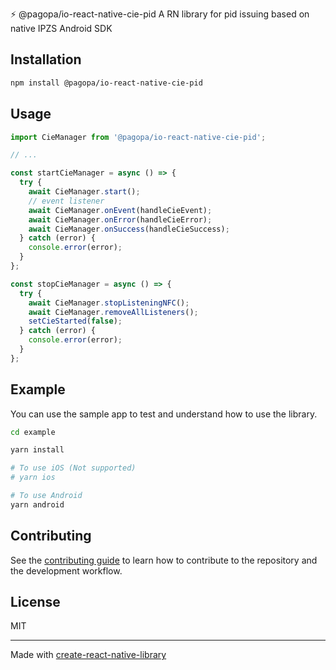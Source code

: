 ⚡️ @pagopa/io-react-native-cie-pid
A RN library for pid issuing based on native IPZS Android SDK

## Installation

```sh
npm install @pagopa/io-react-native-cie-pid
```

## Usage

```js
import CieManager from '@pagopa/io-react-native-cie-pid';

// ...

const startCieManager = async () => {
  try {
    await CieManager.start();
    // event listener
    await CieManager.onEvent(handleCieEvent);
    await CieManager.onError(handleCieError);
    await CieManager.onSuccess(handleCieSuccess);
  } catch (error) {
    console.error(error);
  }
};

const stopCieManager = async () => {
  try {
    await CieManager.stopListeningNFC();
    await CieManager.removeAllListeners();
    setCieStarted(false);
  } catch (error) {
    console.error(error);
  }
};
```

## Example

You can use the sample app to test and understand how to use the library.

```bash
cd example

yarn install

# To use iOS (Not supported)
# yarn ios

# To use Android
yarn android

```

## Contributing

See the [contributing guide](CONTRIBUTING.md) to learn how to contribute to the repository and the development workflow.

## License

MIT

---

Made with [create-react-native-library](https://github.com/callstack/react-native-builder-bob)
